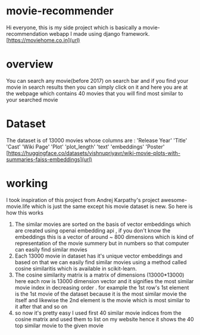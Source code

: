# movie-recommender
Hi everyone, this is my side project which is basically a movie-recommendation webapp I made using django framework.
[https://moviehome.co.in](url)

# overview
You can search any movie(before 2017) on search bar and if you find your movie in search results then you can simply click on it and here you are at the webpage which contains 40 movies that you will find most similar to your searched movie 
# Dataset
The dataset is of 13000 movies whose columns are :
'Release Year'
'Title'
'Cast'
'Wiki Page'
'Plot'
'plot_length'
'text'
'embeddings'
'Poster'
[https://huggingface.co/datasets/vishnupriyavr/wiki-movie-plots-with-summaries-faiss-embeddings](url)

# working
I took inspiration of this project from Andrej Karpathy's project awesome-movie.life which is just the same except his movie dataset is new. So here is how this works 
1. The similar movies are sorted on the basis of vector embeddings which are created using openai embedding api , if you don't know the embeddings this is a vector of around ~ 800 dimensions which is kind of representation of the movie summery but in numbers so that computer can easily find similar movies
2. Each 13000 movie in dataset has it's unique vector embeddings and based on that we can easily find similar movies using a method called cosine similaritis which is available in scikit-learn.
3. The cosine similarity matrix is a matrix of dimensions (13000*13000) here each row is 13000 dimension vector and it signifies the most similar movie index in decreasing order . for example the 1st row's 1st element is the 1st movie of the dataset because it is the most similar movie the itself and likewise the 2nd element is the movie which is most similar to it after that and so on
4. so now it's pretty easy I used first 40 similar movie indices from the cosine matrix and used them to list on my website hence it shows the 40 top similar movie to the given movie


